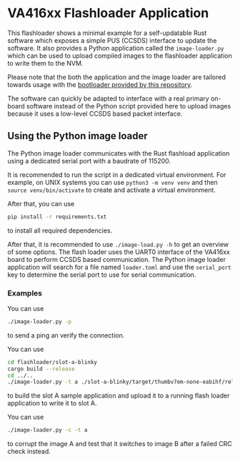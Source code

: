 VA416xx Flashloader Application
========

This flashloader shows a minimal example for a self-updatable Rust software which exposes
a simple PUS (CCSDS) interface to update the software. It also provides a Python application
called the `image-loader.py` which can be used to upload compiled images to the flashloader
application to write them to the NVM.

Please note that the both the application and the image loader are tailored towards usage
with the [bootloader provided by this repository](https://egit.irs.uni-stuttgart.de/rust/vorago-rs/src/branch/main/va416xx/bootloader).

The software can quickly be adapted to interface with a real primary on-board software instead of
the Python script provided here to upload images because it uses a low-level CCSDS based packet
interface.

## Using the Python image loader

The Python image loader communicates with the Rust flashload application using a dedicated serial
port with a baudrate of 115200.

It is recommended to run the script in a dedicated virtual environment. For example, on UNIX
systems you can use `python3 -m venv venv` and then `source venv/bin/activate` to create
and activate a virtual environment.

After that, you can use

```sh
pip install -r requirements.txt
```

to install all required dependencies.

After that, it is recommended to use `./image-load.py -h` to get an overview of some options.
The flash loader uses the UART0 interface of the VA416xx board to perform CCSDS based
communication. The Python image loader application will search for a file named `loader.toml` and
use the `serial_port` key to determine the serial port to use for serial communication.

### Examples

You can use

```sh
./image-loader.py -p
```

to send a ping an verify the connection.

You can use

```sh
cd flashloader/slot-a-blinky
cargo build --release
cd ../..
./image-loader.py -t a ./slot-a-blinky/target/thumbv7em-none-eabihf/release/slot-a-blinky
```

to build the slot A sample application and upload it to a running flash loader application
to write it to slot A.

You can use

```sh
./image-loader.py -c -t a
```

to corrupt the image A and test that it switches to image B after a failed CRC check instead.
